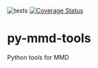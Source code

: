 ![tests](https://github.com/metno/py-mmd-tools/workflows/tests/badge.svg)
[![Coverage Status](https://coveralls.io/repos/github/metno/py-mmd-tools/badge.svg?branch=master&kill_cache=1)](https://coveralls.io/github/metno/py-mmd-tools?branch=master)

# py-mmd-tools

Python tools for MMD
